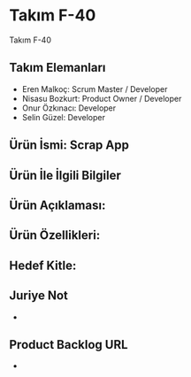 # Takım F-40

 Takım F-40 

## Takım Elemanları
- Eren Malkoç: Scrum Master / Developer
- Nisasu Bozkurt: Product Owner / Developer
- Onur Özkınacı: Developer
- Selin Güzel: Developer

## Ürün İsmi: Scrap App

## Ürün İle İlgili Bilgiler

Ürün Açıklaması:
- 

Ürün Özellikleri:
- 

Hedef Kitle:
- 

## Juriye Not
- 

## Product Backlog URL
- 

